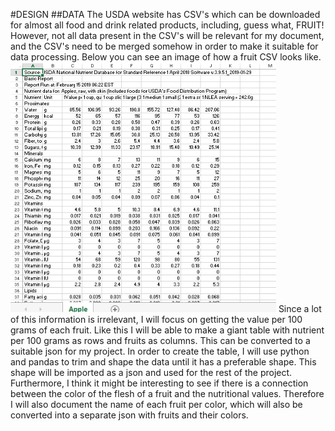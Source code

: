 #DESIGN
##DATA
The USDA website has CSV's which can be downloaded for almost all food and drink related products, including, guess what, FRUIT! However, not all data present in the CSV's will be relevant for my document, and the CSV's need to be merged somehow in order to make it suitable for data processing. Below you can see an image of how a fruit CSV looks like.
<img src="images/CSVexample.PNG" height="400">
Since a lot of this information is irrelevant, I will focus on getting the value per 100 grams of each fruit. Like this I will be able to make a giant table with nutrient per 100 grams as rows and fruits as columns. This can be converted to a suitable json for my project. In order to create the table, I will use python and pandas to trim and shape the data until it has a preferable shape. This shape will be imported as a json and used for the rest of the project. Furthermore, I think it might be interesting to see if there is a connection between the color of the flesh of a fruit and the nutritional values. Therefore I will also document the name of each fruit per color, which will also be converted into a separate json with fruits and their colors.  
